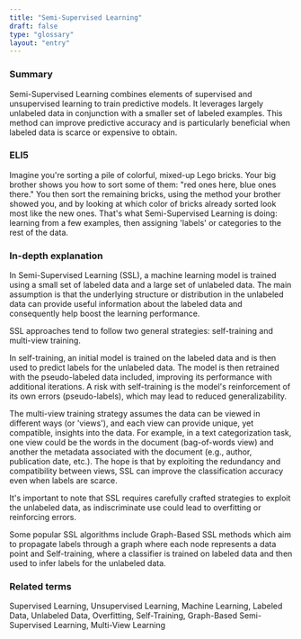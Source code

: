 ```yaml
---
title: "Semi-Supervised Learning"
draft: false
type: "glossary"
layout: "entry"
---
```


### Summary
Semi-Supervised Learning combines elements of supervised and unsupervised learning to train predictive models. It leverages largely unlabeled data in conjunction with a smaller set of labeled examples. This method can improve predictive accuracy and is particularly beneficial when labeled data is scarce or expensive to obtain.

### ELI5
Imagine you're sorting a pile of colorful, mixed-up Lego bricks. Your big brother shows you how to sort some of them: "red ones here, blue ones there." You then sort the remaining bricks, using the method your brother showed you, and by looking at which color of bricks already sorted look most like the new ones. That's what Semi-Supervised Learning is doing: learning from a few examples, then assigning 'labels' or categories to the rest of the data.

### In-depth explanation
In Semi-Supervised Learning (SSL), a machine learning model is trained using a small set of labeled data and a large set of unlabeled data. The main assumption is that the underlying structure or distribution in the unlabeled data can provide useful information about the labeled data and consequently help boost the learning performance.

SSL approaches tend to follow two general strategies: self-training and multi-view training.

In self-training, an initial model is trained on the labeled data and is then used to predict labels for the unlabeled data. The model is then retrained with the pseudo-labeled data included, improving its performance with additional iterations. A risk with self-training is the model's reinforcement of its own errors (pseudo-labels), which may lead to reduced generalizability.

The multi-view training strategy assumes the data can be viewed in different ways (or 'views'), and each view can provide unique, yet compatible, insights into the data. For example, in a text categorization task, one view could be the words in the document (bag-of-words view) and another the metadata associated with the document (e.g., author, publication date, etc.). The hope is that by exploiting the redundancy and compatibility between views, SSL can improve the classification accuracy even when labels are scarce.

It's important to note that SSL requires carefully crafted strategies to exploit the unlabeled data, as indiscriminate use could lead to overfitting or reinforcing errors.

Some popular SSL algorithms include Graph-Based SSL methods which aim to propagate labels through a graph where each node represents a data point and Self-training, where a classifier is trained on labeled data and then used to infer labels for the unlabeled data.

### Related terms
Supervised Learning, Unsupervised Learning, Machine Learning, Labeled Data, Unlabeled Data, Overfitting, Self-Training, Graph-Based Semi-Supervised Learning, Multi-View Learning

